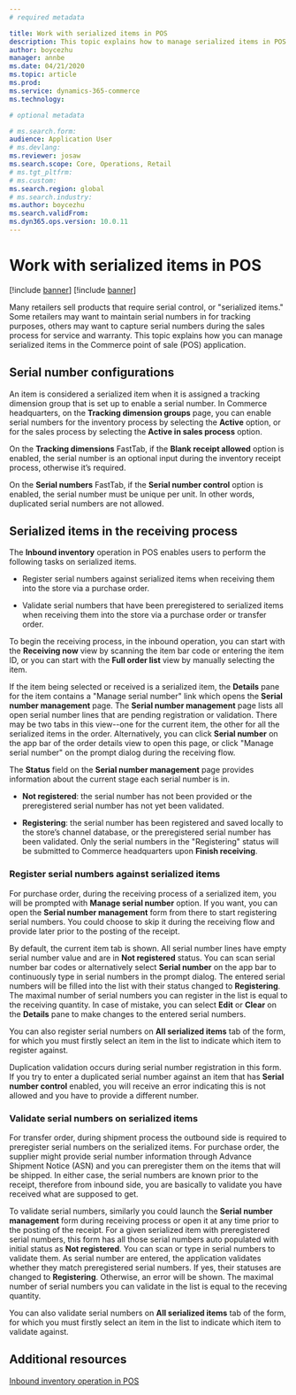 ```yaml
---
# required metadata

title: Work with serialized items in POS
description: This topic explains how to manage serialized items in POS application.
author: boycezhu
manager: annbe
ms.date: 04/21/2020
ms.topic: article
ms.prod:
ms.service: dynamics-365-commerce
ms.technology: 

# optional metadata

# ms.search.form:
audience: Application User
# ms.devlang: 
ms.reviewer: josaw
ms.search.scope: Core, Operations, Retail
# ms.tgt_pltfrm: 
# ms.custom:
ms.search.region: global
# ms.search.industry:
ms.author: boycezhu
ms.search.validFrom:
ms.dyn365.ops.version: 10.0.11
---
```


# Work with serialized items in POS
[!include [banner](includes/banner.md)]
[!include [banner](includes/preview-banner.md)]

Many retailers sell products that require serial control, or "serialized items." Some retailers may want to maintain serial numbers in for tracking purposes, others may want to capture serial numbers during the sales process for service and warranty. This topic explains how you can manage serialized items in the Commerce point of sale (POS) application.

## Serial number configurations

An item is considered a serialized item when it is assigned a tracking dimension group that is set up to enable a serial number. In Commerce headquarters, on the **Tracking dimension groups** page, you can enable serial numbers for the inventory process by selecting the **Active** option, or for the sales process by selecting the **Active in sales process** option. 

On the **Tracking dimensions** FastTab, if the **Blank receipt allowed** option is enabled, the serial number is an optional input during the inventory receipt process, otherwise it’s required. 

On the **Serial numbers** FastTab, if the **Serial number control** option is enabled, the serial number must be unique per unit. In other words, duplicated serial numbers are not allowed.

## Serialized items in the receiving process

The **Inbound inventory** operation in POS enables users to perform the following tasks on serialized items.

-	Register serial numbers against serialized items when receiving them into the store via a purchase order.

-	Validate serial numbers that have been preregistered to serialized items when receiving them into the store via a purchase order or transfer order.

To begin the receiving process, in the inbound operation, you can start with the **Receiving now** view by scanning the item bar code or entering the item ID, or you can start with the **Full order list** view by manually selecting the item.

If the item being selected or received is a serialized item, the **Details** pane for the item contains a "Manage serial number" link which opens the **Serial number management** page. The **Serial number management** page lists all open serial number lines that are pending registration or validation. There may be two tabs in this view--one for the current item, the other for all the serialized items in the order. Alternatively, you can click **Serial number** on the app bar of the order details view to open this page, or click "Manage serial number" on the prompt dialog during the receiving flow.

The **Status** field on the **Serial number management** page provides information about the current stage each serial number is in.

- **Not registered**: the serial number has not been provided or the preregistered serial number has not yet been validated.

- **Registering**: the serial number has been registered and saved locally to the store’s channel database, or the preregistered serial number has been validated. Only the serial numbers in the "Registering" status will be submitted to Commerce headquarters upon **Finish receiving**.

### Register serial numbers against serialized items

For purchase order, during the receiving process of a serialized item, you will be prompted with **Manage serial number** option. If you want, you can open the **Serial number management** form from there to start registering serial numbers. You could choose to skip it during the receiving flow and provide later prior to the posting of the receipt.

By default, the current item tab is shown. All serial number lines have empty serial number value and are in **Not registered** status. You can scan serial number bar codes or alternatively select **Serial number** on the app bar to continuously type in serial numbers in the prompt dialog. The entered serial numbers will be filled into the list with their status changed to **Registering**. The maximal number of serial numbers you can register in the list is equal to the receiving quantity. In case of mistake, you can select **Edit** or **Clear** on the **Details** pane to make changes to the entered serial numbers.

You can also register serial numbers on **All serialized items** tab of the form, for which you must firstly select an item in the list to indicate which item to register against.

Duplication validation occurs during serial number registration in this form. If you try to enter a duplicated serial number against an item that has **Serial number control** enabled, you will receive an error indicating this is not allowed and you have to provide a different number.

### Validate serial numbers on serialized items

For transfer order, during shipment process the outbound side is required to preregister serial numbers on the serialized items. For purchase order, the supplier might provide serial number information through Advance Shipment Notice (ASN) and you can preregister them on the items that will be shipped. In either case, the serial numbers are known prior to the receipt, therefore from inbound side, you are basically to validate you have received what are supposed to get.

To validate serial numbers, similarly you could launch the **Serial number management** form during receiving process or open it at any time prior to the posting of the receipt. For a given serialized item with preregistered serial numbers, this form has all those serial numbers auto populated with initial status as **Not registered**. You can scan or type in serial numbers to validate them. As serial number are entered, the application validates whether they match preregistered serial numbers. If yes, their statuses are changed to **Registering**. Otherwise, an error will be shown. The maximal number of serial numbers you can validate in the list is equal to the receving quantity.

You can also validate serial numbers on **All serialized items** tab of the form, for which you must firstly select an item in the list to indicate which item to validate against.

## Additional resources

[Inbound inventory operation in POS](https://docs.microsoft.com/dynamics365/commerce/pos-inbound-inventory-operation)
